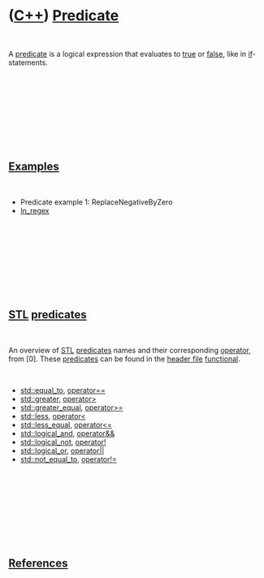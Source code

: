 
 

 

 

 

 

([C++](Cpp.md)) [Predicate](CppPredicate.md)
==============================================

 

A [predicate](CppPredicate.md) is a logical expression that evaluates
to [true](CppTrue.md) or [false](CppFalse.md), like in
[if](CppIf.md)-statements.

 

 

 

 

 

[Examples](CppExample.md)
--------------------------

 

-   Predicate example 1: ReplaceNegativeByZero
-   [In\_regex](CppIn_regex.md)

 

 

 

 

 

[STL](CppStl.md) [predicates](CppPredicate.md)
------------------------------------------------

 

An overview of [STL](CppStl.md) [predicates](CppPredicate.md) names
and their corresponding [operator](CppOperator.md), from \[0\]. These
[predicates](CppPredicate.md) can be found in the [header
file](CppHeaderFile.md) [functional](CppFunctionalH.md).

 

-   [std::equal\_to](CppStdEqual_to.md),
    [operator==](CppOperatorEqual.md)
-   [std::greater](CppStdGreater.md),
    [operator&gt;](CppOperatorGreater.md)
-   [std::greater\_equal](CppStdGreater_equal.md),
    [operator&gt;=](CppOperatorGreaterEqual.md)
-   [std::less](CppStdLess.md), [operator&lt;](CppOperatorLess.md)
-   [std::less\_equal](CppStdLess_equal.md),
    [operator&lt;=](CppOperatorLessEqual.md)
-   [std::logical\_and](CppStdLogical_and.md),
    [operator&&](CppOperatorLogicalAnd.md)
-   [std::logical\_not](CppStdLogical_not.md),
    [operator!](CppOperatorLogicalNot.md)
-   [std::logical\_or](CppStdLogical_or.md),
    [operator||](CppOperatorLogicalOr.md)
-   [std::not\_equal\_to](CppStdNot_equal_to.md),
    [operator!=](CppOperatorNotEqual.md)

 

 

 

 

 

[References](CppReferences.md)
-------------------------------

 

 

 

 

 

 

 

